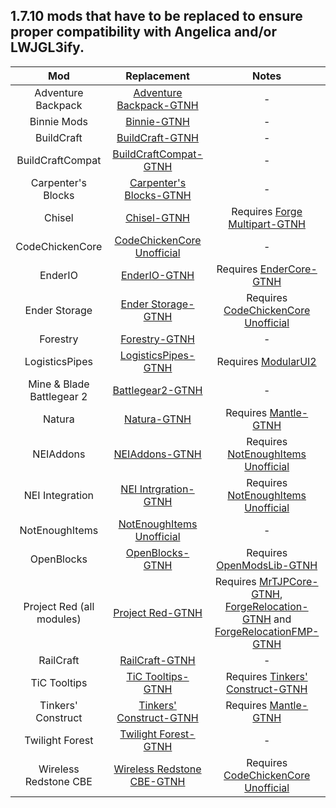 ## 1.7.10 mods that have to be replaced to ensure proper compatibility with Angelica and/or LWJGL3ify.

| Mod | Replacement | Notes |
|:---:|:---:|:---:|
| Adventure Backpack | [Adventure Backpack-GTNH](https://github.com/GTNewHorizons/AdventureBackpack2/releases) | - |
| Binnie Mods | [Binnie-GTNH](https://github.com/GTNewHorizons/Binnie) | - |
| BuildCraft | [BuildCraft-GTNH](https://github.com/GTNewHorizons/BuildCraft/releases) | - |
| BuildCraftCompat | [BuildCraftCompat-GTNH](https://github.com/GTNewHorizons/BuildCraftCompat/releases) | - |
| Carpenter's Blocks | [Carpenter's Blocks-GTNH](https://github.com/GTNewHorizons/CarpentersBlocks/releases) | - |
| Chisel | [Chisel-GTNH](https://github.com/GTNewHorizons/Chisel/releases) | Requires [Forge Multipart-GTNH](https://github.com/GTNewHorizons/ForgeMultipart/releases)
| CodeChickenCore | [CodeChickenCore Unofficial](https://www.curseforge.com/minecraft/mc-mods/codechickencore-unofficial/files/all?page=1&pageSize=20) | - |
| EnderIO | [EnderIO-GTNH](https://github.com/GTNewHorizons/EnderIO/releases) | Requires [EnderCore-GTNH](https://github.com/GTNewHorizons/EnderCore/releases) |
| Ender Storage | [Ender Storage-GTNH](https://github.com/GTNewHorizons/EnderStorage/releases) | Requires [CodeChickenCore Unofficial](https://www.curseforge.com/minecraft/mc-mods/codechickencore-unofficial/files/all?page=1&pageSize=20) |
| Forestry | [Forestry-GTNH](https://github.com/GTNewHorizons/ForestryMC/releases) | - |
| LogisticsPipes | [LogisticsPipes-GTNH](https://github.com/GTNewHorizons/LogisticsPipes/releases) | Requires [ModularUI2](https://github.com/GTNewHorizons/ModularUI2/releases) |
| Mine & Blade Battlegear 2 | [Battlegear2-GTNH](https://github.com/GTNewHorizons/Battlegear2/releases) | - |
| Natura | [Natura-GTNH](https://github.com/GTNewHorizons/Natura/releases) | Requires [Mantle-GTNH](https://github.com/GTNewHorizons/Mantle/releases) |
| NEIAddons | [NEIAddons-GTNH](https://github.com/GTNewHorizons/neiaddons/releases_) | Requires [NotEnoughItems Unofficial](https://www.curseforge.com/minecraft/mc-mods/notenoughitems-gtnh/files/all?page=1&pageSize=20) |
| NEI Integration | [NEI Intrgration-GTNH](https://github.com/GTNewHorizons/NEI-Integration/releases) | Requires [NotEnoughItems Unofficial](https://www.curseforge.com/minecraft/mc-mods/notenoughitems-gtnh/files/all?page=1&pageSize=20) |
| NotEnoughItems | [NotEnoughItems Unofficial](https://www.curseforge.com/minecraft/mc-mods/notenoughitems-gtnh/files/all?page=1&pageSize=20) | - |
| OpenBlocks | [OpenBlocks-GTNH](https://github.com/GTNewHorizons/OpenBlocks/releases) | Requires [OpenModsLib-GTNH](https://github.com/GTNewHorizons/OpenModsLib/releases) |
| Project Red (all modules) | [Project Red-GTNH](https://github.com/GTNewHorizons/ProjectRed/releases) | Requires [MrTJPCore-GTNH](https://github.com/GTNewHorizons/MrTJPCore/releases), [ForgeRelocation-GTNH](https://github.com/GTNewHorizons/ForgeRelocation/releases) and [ForgeRelocationFMP-GTNH](https://github.com/GTNewHorizons/ForgeRelocationFMP/releases) |
| RailCraft | [RailCraft-GTNH](https://github.com/GTNewHorizons/Railcraft/releases) | - |
| TiC Tooltips | [TiC Tooltips-GTNH](https://github.com/GTNewHorizons/TiC-Tooltips/releases) | Requires [Tinkers' Construct-GTNH](https://github.com/GTNewHorizons/TinkersConstruct/releases) |
| Tinkers' Construct | [Tinkers' Construct-GTNH](https://github.com/GTNewHorizons/TinkersConstruct/releases) | Requires [Mantle-GTNH](https://github.com/GTNewHorizons/Mantle/releases) |
| Twilight Forest | [Twilight Forest-GTNH](https://github.com/GTNewHorizons/twilightforest/releases) | - |
| Wireless Redstone CBE | [Wireless Redstone CBE-GTNH](https://github.com/GTNewHorizons/WirelessRedstone-CBE/releases) | Requires [CodeChickenCore Unofficial](https://www.curseforge.com/minecraft/mc-mods/codechickencore-unofficial/files/all?page=1&pageSize=20) |
